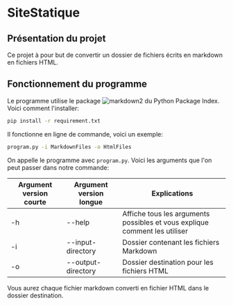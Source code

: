 # SiteStatique

## Présentation du projet

Ce projet à pour but de convertir un dossier de fichiers écrits en markdown en fichiers HTML.

## Fonctionnement du programme

Le programme utilise le package ![markdown2](https://github.com/trentm/python-markdown2) du Python Package Index.
Voici comment l'installer:

```bash
pip install -r requirement.txt
```

Il fonctionne en ligne de commande, voici un exemple:

```bash
program.py -i MarkdownFiles -o HtmlFiles
```

On appelle le programme avec `program.py`.
Voici les arguments que l'on peut passer dans notre commande:

Argument version courte | Argument version longue | Explications
------------ | ------------- |-----------
-h | --help | Affiche tous les arguments possibles et vous explique comment les utiliser
-i | --input-directory | Dossier contenant les fichiers Markdown
-o | --output-directory | Dossier destination pour les fichiers HTML

Vous aurez chaque fichier markdown converti en fichier HTML dans le dossier destination.